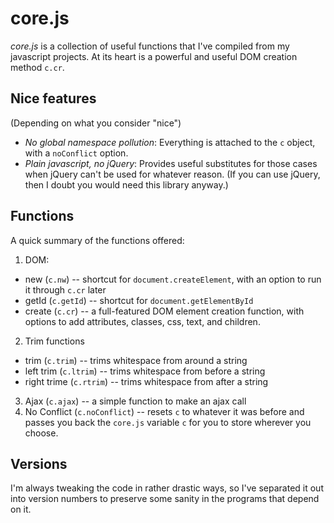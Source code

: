 # core.js

*core.js* is a collection of useful functions that I've compiled from my
javascript projects. At its heart is a powerful and useful DOM creation method
`c.cr`.

## Nice features

(Depending on what you consider "nice")

* *No global namespace pollution*: Everything is attached to the `c` object, with a `noConflict` option.
* *Plain javascript, no jQuery*:   Provides useful substitutes for those cases when jQuery can't be used for whatever reason. (If you can use jQuery,
                                   then I doubt you would need this library anyway.)

## Functions

A quick summary of the functions offered:

1. DOM:
  * new (`c.nw`) -- shortcut for `document.createElement`, with an option to run it through `c.cr` later
  * getId (`c.getId`) -- shortcut for `document.getElementById`
  * create (`c.cr`) -- a full-featured DOM element creation function, with options to add attributes, classes, css, text, and children.
2. Trim functions
  * trim (`c.trim`) -- trims whitespace from around a string
  * left trim (`c.ltrim`) -- trims whitespace from before a string
  * right trime (`c.rtrim`) -- trims whitespace from after a string
3. Ajax (`c.ajax`) -- a simple function to make an ajax call
4. No Conflict (`c.noConflict`) -- resets `c` to whatever it was before and passes you back the `core.js` variable `c` for you to store wherever you choose.

## Versions

I'm always tweaking the code in rather drastic ways, so I've separated it out
into version numbers to preserve some sanity in the programs that depend on it.
